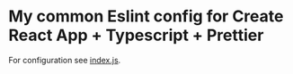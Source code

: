 # My common Eslint config for Create React App + Typescript + Prettier

For configuration see [index.js](index.js).
